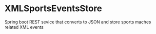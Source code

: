 # XMLSportsEventsStore
Spring boot REST sevice that converts to JSON and store sports maches related XML events
